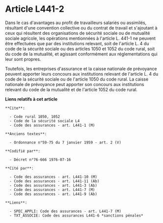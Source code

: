# Article L441-2

Dans le cas d'avantages au profit de travailleurs salariés ou assimilés, résultant d'une convention collective ou du contrat
de travail et s'ajoutant à ceux qui résultent des organisations de sécurité sociale ou de mutualité sociale agricole, les
opérations mentionnées à l'article L. 441-1 ne peuvent être effectuées que par des institutions relevant, soit de l'article
L. 4 du code de la sécurité sociale ou des articles 1050 et 1052 du code rural, soit du code de la mutualité, et agissant
conformément aux réglementations qui leur sont propres.

Toutefois, les entreprises d'assurance et la caisse nationale de prévoyance peuvent apporter leurs concours aux institutions
relevant de l'article L. 4 du code de la sécurité sociale ou de l'article 1050 du code rural. La caisse nationale de
prévoyance peut apporter son concours aux institutions relevant du code de la mutualité et de l'article 1052 du code rural.

**Liens relatifs à cet article**

	**Cite**:

	  - Code rural 1050, 1052
	  - Code de la sécurité sociale L4
	  - Code des assurances - art. L441-1 (M)

	**Anciens textes**:

	  - Ordonnance n°59-75 du 7 janvier 1959 - art. 2 (V)

	**Codifié par**:

	  - Décret n°76-666 1976-07-16

	**Cité par**:

	  - Code des assurances - art. L441-10 (M)
	  - Code des assurances - art. L441-11 (Ab)
	  - Code des assurances - art. L441-3 (Ab)
	  - Code des assurances - art. L441-7 (M)
	  - Code des assurances - art. L441-9 (Ab)

	**Liens**:

	  - SPEC_APPLI: Code des assurances - art. L441-7 (M)
	  - TXT_ASSOCIE: Code des assurances L441-6 *sanctions pénales*
